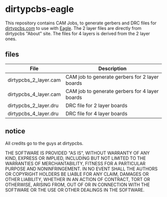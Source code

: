 # dirtypcbs-eagle

This repository contains CAM Jobs, to generate gerbers and DRC files for [dirtypcbs.com](http://dirtypcbs.com/) to use with [Eagle](http://www.cadsoft.de/). The 2 layer files are directly from dirtypcbs "About" site. The files for 4 layers is derived from the 2 layer ones.


## files

File 	              | Description
--------------------- | ----------------------------------------------
dirtypcbs_2_layer.cam | CAM job to generate gerbers for 2 layer boards
dirtypcbs_4_layer.cam | CAM job to generate gerbers for 4 layer boards
dirtypcbs_2_layer.dru | DRC file for 2 layer boards
dirtypcbs_4_layer.dru | DRC file for 4 layer boards


## notice

All credits go to the guys at dirtypcbs.

THE SOFTWARE IS PROVIDED "AS IS", WITHOUT WARRANTY OF ANY KIND, EXPRESS OR IMPLIED, INCLUDING BUT NOT LIMITED TO THE WARRANTIES OF MERCHANTABILITY, FITNESS FOR A PARTICULAR PURPOSE AND NONINFRINGEMENT. IN NO EVENT SHALL THE AUTHORS OR COPYRIGHT HOLDERS BE LIABLE FOR ANY CLAIM, DAMAGES OR OTHER LIABILITY, WHETHER IN AN ACTION OF CONTRACT, TORT OR OTHERWISE, ARISING FROM, OUT OF OR IN CONNECTION WITH THE SOFTWARE OR THE USE OR OTHER DEALINGS IN THE SOFTWARE.